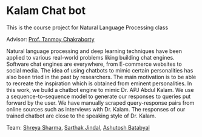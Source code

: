 # Kalam Chat bot

This is the course project for Natural Language Processing class

Advisor: [Prof. Tanmoy Chakraborty](http://faculty.iiitd.ac.in/~tanmoy/)

Natural language processing and deep learning techniques have been applied to various real-world problems liking building chat engines. Software chat engines are everywhere, from  E-commerce websites to social media. The idea of using chatbots to mimic certain personalities has also been tried in the past by researchers. The main motivation is to be able to recreate the inspiration which is obtained from eminent personalities. In this work, we build a chatbot engine to mimic Dr.  APJ Abdul Kalam. We use a sequence-to-sequence model to generate our responses to queries put forward by the user. We have manually scraped query-response pairs from online sources such as interviews with Dr. Kalam. The responses of our trained chatbot are close to the speaking style of Dr. Kalam. 

Team: [Shreya Sharma](https://www.linkedin.com/in/shreya-sharma-1ab130112/), [Sarthak Jindal](https://www.linkedin.com/in/sarthakjindal/), [Ashutosh Batabyal](https://www.linkedin.com/in/ashutosh-batabyal-67124315b/) 
